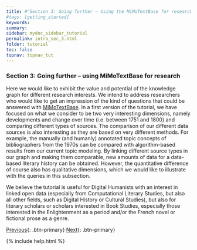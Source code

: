 ```yaml
---
title: #"Section 3: Going further – Using the MiMoTextBase for research"
#tags: [getting_started]
keywords:
summary:
sidebar: mydoc_sidebar_tutorial
permalink: intro_sec_3.html
folder: tutorial
toc: false
topnav: topnav_tut
---
```


### **Section 3: Going further – using MiMoTextBase for research**

Here we would like to exhibit the value and potential of the knowledge graph for different research interests. We intend to address researchers who would like to get an impression of the kind of questions that could be answered with [MiMoTextBase](http://data.mimotext.uni-trier.de/wiki/Main_Page). In a first version of the tutorial, we have focused on what we consider to be two very interesting dimensions, namely developments and change over time (i.e. between 1751 and 1800) and comparing different types of sources. The comparison of our different data sources is also interesting as they are based on very different methods. For example, the manually (and humanly) annotated topic concepts of bibliographers from the 1970s can be compared with algorithm-based results from our current topic modeling. By linking different source types in our graph and making them comparable, new amounts of data for a data-based literary history can be obtained. However, the quantitative difference of course also has qualitative dimensions, which we would like to illustrate with the queries in this subsection.

We believe the tutorial is useful for Digital Humanists with an interest in linked open data (especially from Computational Literary Studies, but also all other fields, such as Digital History or Cultural Studies), but also for literary scholars or scholars interested in Book Studies, especially those interested in the Enlightenment as a period and/or the French novel or fictional prose as a genre.

[Previous](./intro_sec_2.html){: .btn-primary} [Next](./getting_started.html){: .btn-primary}

{% include help.html %}
